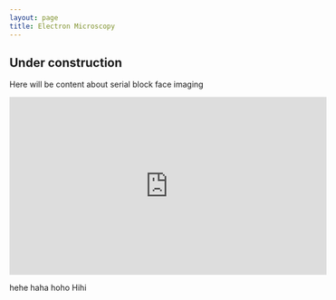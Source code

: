 ```yaml
---
layout: page
title: Electron Microscopy
---
```


## Under construction ##

Here will be content about serial block face imaging 

<iframe width="560" height="315" src="https://www.youtube.com/embed/5scez5dqtAc" frameborder="0" allowfullscreen></iframe>

hehe haha hoho Hihi